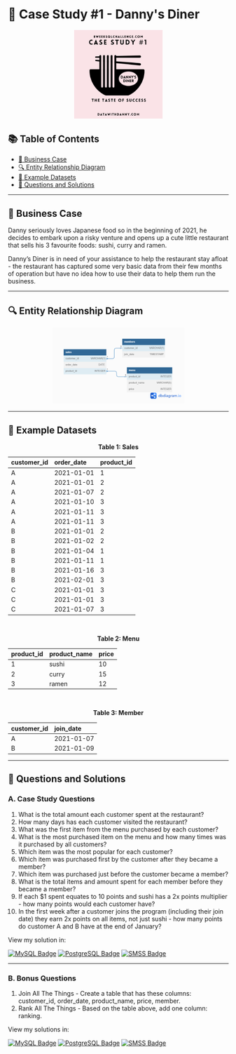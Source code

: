 # 🍜 Case Study #1 - Danny's Diner

<p align="center">
  <a href="https://8weeksqlchallenge.com/case-study-1">
   <img width="40%" src="../IMG/1.png">
  </a>
</p>

## 📚 Table of Contents <!-- omit in toc -->

- [:briefcase: Business Case](#briefcase-business-case)
- [:mag: Entity Relationship Diagram](#mag-entity-relationship-diagram)
- [:bookmark_tabs: Example Datasets](#bookmark-tabs-example-datasets)
- [:triangular_flag_on_post: Questions and Solutions](#triangular-flag-on-post-case-study-questions)
  
---

## :briefcase: Business Case

Danny seriously loves Japanese food so in the beginning of 2021, he decides to embark upon a risky venture and opens up a cute little restaurant that sells his 3 favourite foods: sushi, curry and ramen.

Danny’s Diner is in need of your assistance to help the restaurant stay afloat - the restaurant has captured some very basic data from their few months of operation but have no idea how to use their data to help them run the business.

---

## :mag: Entity Relationship Diagram

<div align="center">
  <picture>
    <img width="60%" src="../IMG/e1.png")>
  </picture>	
</div>

---

## :bookmark_tabs: Example Datasets

<div align="center">

**Table 1: Sales**

| customer_id | order_date | product_id |
| :---------- | :--------- | :--------- |
| A           | 2021-01-01 | 1          |
| A           | 2021-01-01 | 2          |
| A           | 2021-01-07 | 2          |
| A           | 2021-01-10 | 3          |
| A           | 2021-01-11 | 3          |
| A           | 2021-01-11 | 3          |
| B           | 2021-01-01 | 2          |
| B           | 2021-01-02 | 2          |
| B           | 2021-01-04 | 1          |
| B           | 2021-01-11 | 1          |
| B           | 2021-01-16 | 3          |
| B           | 2021-02-01 | 3          |
| C           | 2021-01-01 | 3          |
| C           | 2021-01-01 | 3          |
| C           | 2021-01-07 | 3          |

</div>

<br>

<div align="center">

**Table 2: Menu**

| product_id | product_name | price |
| :--------- | :----------- | :---- |
| 1          | sushi        | 10    |
| 2          | curry        | 15    |
| 3          | ramen        | 12    |

</div>

<br>

<div align="center">

**Table 3: Member**

| customer_id | join_date  |
| :---------- | :--------- |
| A           | 2021-01-07 |
| B           | 2021-01-09 |

</div>

---

## :triangular_flag_on_post: Questions and Solutions

### A. Case Study Questions

1. What is the total amount each customer spent at the restaurant?
2. How many days has each customer visited the restaurant?
3. What was the first item from the menu purchased by each customer?
4. What is the most purchased item on the menu and how many times was it purchased by all customers?
5. Which item was the most popular for each customer?
6. Which item was purchased first by the customer after they became a member?
7. Which item was purchased just before the customer became a member?
8. What is the total items and amount spent for each member before they became a member?
9. If each $1 spent equates to 10 points and sushi has a 2x points multiplier - how many points would each customer have?
10. In the first week after a customer joins the program (including their join date) they earn 2x points on all items, 
  not just sushi - how many points do customer A and B have at the end of January?

View my solution in:

[![MySQL Badge](https://img.shields.io/badge/MySQL-005C84?style=for-the-badge&logo=mysql&logoColor=white)](Case%20Study%20%231%20-%20Danny's%20Diner/Solutions/MySQL/A.%20Case%20Study%20Questions.md)
[![PostgreSQL Badge](https://img.shields.io/badge/PostgreSQL-4169e1?style=for-the-badge&logo=postgresql&logoColor=white)](Case%20Study%20%231%20-%20Danny's%20Diner/Solutions/PostgreSQL/A.%20Case%20Study%20Questions.md)
[![SMSS Badge](https://img.shields.io/badge/Microsoft%20SQL%20Server-CC2927?style=for-the-badge&logo=microsoft%20sql%20server&logoColor=white)](Case%20Study%20%231%20-%20Danny's%20Diner/Solutions/T-SQL/A.%20Case%20Study%20Questions.md)

---

### B. Bonus Questions

1. Join All The Things - Create a table that has these columns: customer_id, order_date, product_name, price, member.
2. Rank All The Things - Based on the table above, add one column: ranking.

View my solutions in:
 
[![MySQL Badge](https://img.shields.io/badge/MySQL-005C84?style=for-the-badge&logo=mysql&logoColor=white)](Case%20Study%20%231%20-%20Danny's%20Diner/Solutions/MySQL/B.%20Bonus%20Questions.md)
[![PostgreSQL Badge](https://img.shields.io/badge/PostgreSQL-4169e1?style=for-the-badge&logo=postgresql&logoColor=white)](Case%20Study%20%231%20-%20Danny's%20Diner/Solutions/PostgreSQL/B.%20Bonus%20Questions.md)
[![SMSS Badge](https://img.shields.io/badge/Microsoft%20SQL%20Server-CC2927?style=for-the-badge&logo=microsoft%20sql%20server&logoColor=white)](Case%20Study%20%231%20-%20Danny's%20Diner/Solutions/T-SQL/B.%20Bonus%20Questions.md)
